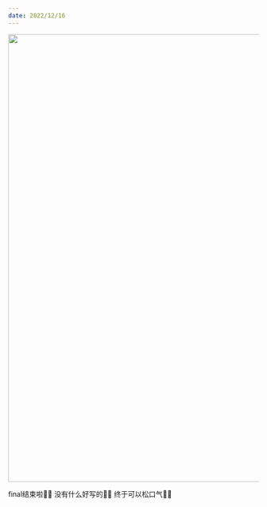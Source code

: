 ```yaml
---
date: 2022/12/16
---
```

<img src=https://ipic.oss-cn-hangzhou.aliyuncs.com/blog/2023-01-04-IMG_1979.JPG width=900/>

final结束啦🍻🎉
没有什么好写的✍🏻️
终于可以松口气😮‍💨

